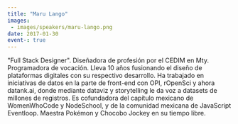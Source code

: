 ```yaml
---
title: "Maru Lango"
images:
 - images/speakers/maru-lango.png
date: 2017-01-30
event-: true
---
```


"Full Stack Designer". Diseñadora de profesión por el CEDIM en Mty. Programadora de vocación. Lleva 10 años fusionando el diseño de plataformas digitales con su respectivo desarrollo. Ha trabajado en iniciativas de datos en la parte de front-end con OPI, rOpenSci y ahora datank.ai, donde mediante dataviz y storytelling le da voz a datasets de millones de registros. Es cofundadora del capítulo mexicano de WomenWhoCode y NodeSchool, y de la comunidad mexicana de JavaScript Eventloop. Maestra Pokémon y Chocobo Jockey en su tiempo libre.